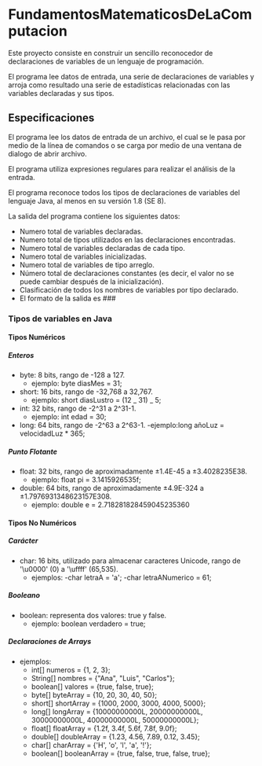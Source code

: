 # FundamentosMatematicosDeLaComputacion

Este proyecto consiste en construir un sencillo reconocedor de declaraciones de variables de un lenguaje de programación.

El programa lee datos de entrada, una serie de declaraciones de variables y arroja como resultado una serie de estadísticas relacionadas con las variables declaradas y sus tipos.

## Especificaciones

El programa lee los datos de entrada de un archivo, el cual se le pasa por medio de la línea de comandos o se carga por medio de una ventana de dialogo de abrir archivo.

El programa utiliza expresiones regulares para realizar el análisis de la entrada.

El programa reconoce todos los tipos de declaraciones de variables del lenguaje Java, al menos en su versión 1.8 (SE 8).

La salida del programa contiene los siguientes datos:

- Numero total de variables declaradas.
- Numero total de tipos utilizados en las declaraciones encontradas.
- Numero total de variables declaradas de cada tipo.
- Numero total de variables inicializadas.
- Numero total de variables de tipo arreglo.
- Número total de declaraciones constantes (es decir, el valor no se puede cambiar después de la inicialización).
- Clasificación de todos los nombres de variables por tipo declarado.
- El formato de la salida es ###

### Tipos de variables en Java

#### Tipos Numéricos

##### Enteros

- byte: 8 bits, rango de -128 a 127.
  - ejemplo: byte diasMes = 31;
- short: 16 bits, rango de -32,768 a 32,767.
  - ejemplo: short diasLustro = (12 _ 31) _ 5;
- int: 32 bits, rango de -2^31 a 2^31-1.
  - ejemplo: int edad = 30;
- long: 64 bits, rango de -2^63 a 2^63-1.
  -ejemplo:long añoLuz = velocidadLuz \* 365;

##### Punto Flotante

- float: 32 bits, rango de aproximadamente ±1.4E-45 a ±3.4028235E38.
  - ejemplo: float pi = 3.1415926535f;
- double: 64 bits, rango de aproximadamente ±4.9E-324 a ±1.7976931348623157E308.
  - ejemplo: double e = 2.718281828459045235360

#### Tipos No Numéricos

##### Carácter

- char: 16 bits, utilizado para almacenar caracteres Unicode, rango de '\u0000' (0) a '\uffff' (65,535).
  - ejemplos:
    -char letraA = 'a';
    -char letraANumerico = 61;

##### Booleano

- boolean: representa dos valores: true y false.
  - ejemplo: boolean verdadero = true;

##### Declaraciones de Arrays

- ejemplos:
  - int[] numeros = {1, 2, 3};
  - String[] nombres = {"Ana", "Luis", "Carlos"};
  - boolean[] valores = {true, false, true};
  - byte[] byteArray = {10, 20, 30, 40, 50};
  - short[] shortArray = {1000, 2000, 3000, 4000, 5000};
  - long[] longArray = {10000000000L, 20000000000L, 30000000000L, 40000000000L, 50000000000L};
  - float[] floatArray = {1.2f, 3.4f, 5.6f, 7.8f, 9.0f};
  - double[] doubleArray = {1.23, 4.56, 7.89, 0.12, 3.45};
  - char[] charArray = {'H', 'o', 'l', 'a', '!'};
  - boolean[] booleanArray = {true, false, true, false, true};
